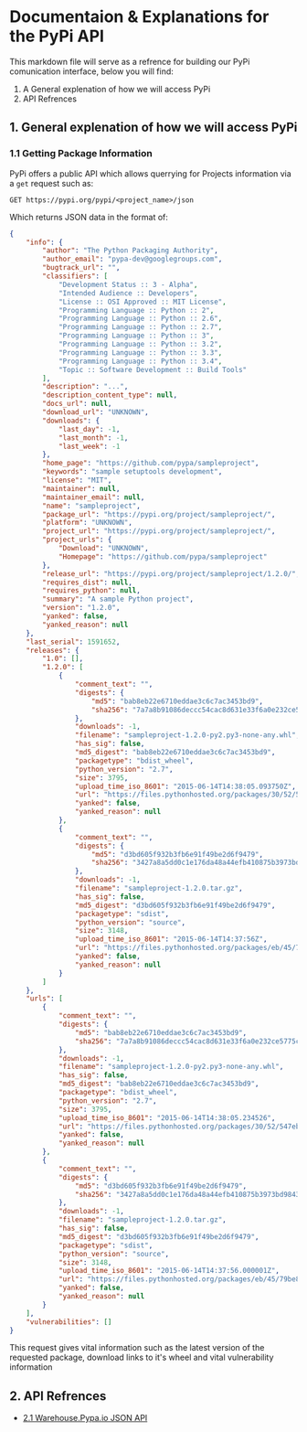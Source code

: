 # Documentaion & Explanations for the PyPi API
This markdown file will serve as a refrence for building our PyPi comunication interface, below you will find:

1. A General explenation of how we will access PyPi
2. API Refrences


## 1. General explenation of how we will access PyPi
### 1.1 Getting Package Information

PyPi offers a public API which allows querrying for Projects information via a `get` request such as:

```GET https://pypi.org/pypi/<project_name>/json```

Which returns JSON data in the format of:

```JSON
{
    "info": {
        "author": "The Python Packaging Authority",
        "author_email": "pypa-dev@googlegroups.com",
        "bugtrack_url": "",
        "classifiers": [
            "Development Status :: 3 - Alpha",
            "Intended Audience :: Developers",
            "License :: OSI Approved :: MIT License",
            "Programming Language :: Python :: 2",
            "Programming Language :: Python :: 2.6",
            "Programming Language :: Python :: 2.7",
            "Programming Language :: Python :: 3",
            "Programming Language :: Python :: 3.2",
            "Programming Language :: Python :: 3.3",
            "Programming Language :: Python :: 3.4",
            "Topic :: Software Development :: Build Tools"
        ],
        "description": "...",
        "description_content_type": null,
        "docs_url": null,
        "download_url": "UNKNOWN",
        "downloads": {
            "last_day": -1,
            "last_month": -1,
            "last_week": -1
        },
        "home_page": "https://github.com/pypa/sampleproject",
        "keywords": "sample setuptools development",
        "license": "MIT",
        "maintainer": null,
        "maintainer_email": null,
        "name": "sampleproject",
        "package_url": "https://pypi.org/project/sampleproject/",
        "platform": "UNKNOWN",
        "project_url": "https://pypi.org/project/sampleproject/",
        "project_urls": {
            "Download": "UNKNOWN",
            "Homepage": "https://github.com/pypa/sampleproject"
        },
        "release_url": "https://pypi.org/project/sampleproject/1.2.0/",
        "requires_dist": null,
        "requires_python": null,
        "summary": "A sample Python project",
        "version": "1.2.0",
        "yanked": false,
        "yanked_reason": null
    },
    "last_serial": 1591652,
    "releases": {
        "1.0": [],
        "1.2.0": [
            {
                "comment_text": "",
                "digests": {
                    "md5": "bab8eb22e6710eddae3c6c7ac3453bd9",
                    "sha256": "7a7a8b91086deccc54cac8d631e33f6a0e232ce5775c6be3dc44f86c2154019d"
                },
                "downloads": -1,
                "filename": "sampleproject-1.2.0-py2.py3-none-any.whl",
                "has_sig": false,
                "md5_digest": "bab8eb22e6710eddae3c6c7ac3453bd9",
                "packagetype": "bdist_wheel",
                "python_version": "2.7",
                "size": 3795,
                "upload_time_iso_8601": "2015-06-14T14:38:05.093750Z",
                "url": "https://files.pythonhosted.org/packages/30/52/547eb3719d0e872bdd6fe3ab60cef92596f95262e925e1943f68f840df88/sampleproject-1.2.0-py2.py3-none-any.whl",
                "yanked": false,
                "yanked_reason": null
            },
            {
                "comment_text": "",
                "digests": {
                    "md5": "d3bd605f932b3fb6e91f49be2d6f9479",
                    "sha256": "3427a8a5dd0c1e176da48a44efb410875b3973bd9843403a0997e4187c408dc1"
                },
                "downloads": -1,
                "filename": "sampleproject-1.2.0.tar.gz",
                "has_sig": false,
                "md5_digest": "d3bd605f932b3fb6e91f49be2d6f9479",
                "packagetype": "sdist",
                "python_version": "source",
                "size": 3148,
                "upload_time_iso_8601": "2015-06-14T14:37:56Z",
                "url": "https://files.pythonhosted.org/packages/eb/45/79be82bdeafcecb9dca474cad4003e32ef8e4a0dec6abbd4145ccb02abe1/sampleproject-1.2.0.tar.gz",
                "yanked": false,
                "yanked_reason": null
            }
        ]
    },
    "urls": [
        {
            "comment_text": "",
            "digests": {
                "md5": "bab8eb22e6710eddae3c6c7ac3453bd9",
                "sha256": "7a7a8b91086deccc54cac8d631e33f6a0e232ce5775c6be3dc44f86c2154019d"
            },
            "downloads": -1,
            "filename": "sampleproject-1.2.0-py2.py3-none-any.whl",
            "has_sig": false,
            "md5_digest": "bab8eb22e6710eddae3c6c7ac3453bd9",
            "packagetype": "bdist_wheel",
            "python_version": "2.7",
            "size": 3795,
            "upload_time_iso_8601": "2015-06-14T14:38:05.234526",
            "url": "https://files.pythonhosted.org/packages/30/52/547eb3719d0e872bdd6fe3ab60cef92596f95262e925e1943f68f840df88/sampleproject-1.2.0-py2.py3-none-any.whl",
            "yanked": false,
            "yanked_reason": null
        },
        {
            "comment_text": "",
            "digests": {
                "md5": "d3bd605f932b3fb6e91f49be2d6f9479",
                "sha256": "3427a8a5dd0c1e176da48a44efb410875b3973bd9843403a0997e4187c408dc1"
            },
            "downloads": -1,
            "filename": "sampleproject-1.2.0.tar.gz",
            "has_sig": false,
            "md5_digest": "d3bd605f932b3fb6e91f49be2d6f9479",
            "packagetype": "sdist",
            "python_version": "source",
            "size": 3148,
            "upload_time_iso_8601": "2015-06-14T14:37:56.000001Z",
            "url": "https://files.pythonhosted.org/packages/eb/45/79be82bdeafcecb9dca474cad4003e32ef8e4a0dec6abbd4145ccb02abe1/sampleproject-1.2.0.tar.gz",
            "yanked": false,
            "yanked_reason": null
        }
    ],
    "vulnerabilities": []
}
```

This request gives vital information such as the latest version of the requested package, download links to it's wheel and vital vulnerability information


## 2. API Refrences

- [2.1 Warehouse.Pypa.io JSON API](https://warehouse.pypa.io/api-reference/json.html)
